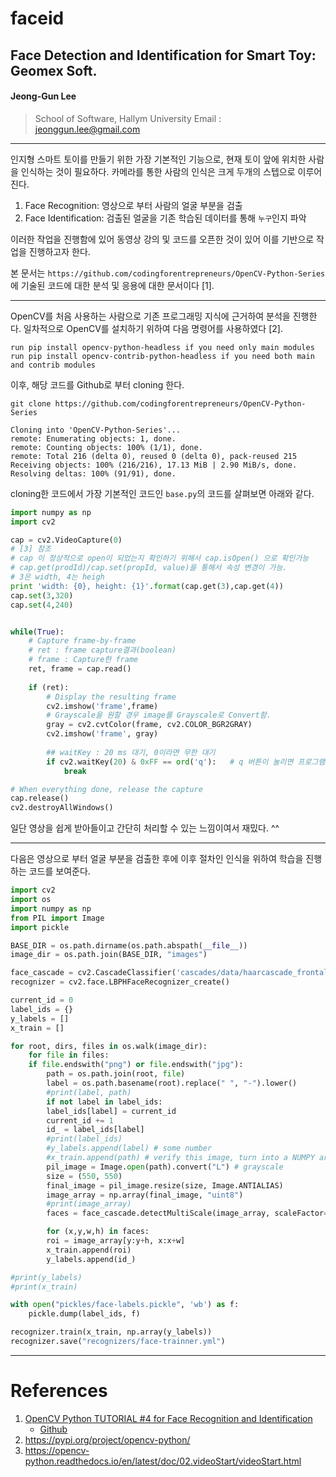 # faceid

## Face Detection and Identification for Smart Toy: Geomex Soft.

#### Jeong-Gun Lee
> School of Software, Hallym University
> Email : jeonggun.lee@gmail.com

*  *  *

인지형 스마트 토이를 만들기 위한 가장 기본적인 기능으로, 현재 토이 앞에 위치한 사람을 인식하는 것이 필요하다.
카메라를 통한 사람의 인식은 크게 두개의 스텝으로 이루어 진다.

   1. Face Recognition: 영상으로 부터 사람의 얼굴 부분을 검출
   2. Face Identification: 검출된 얼굴을 기존 학습된 데이터를 통해 ```누구```인지 파악

이러한 작업을 진행함에 있어 동영상 강의 및 코드를 오픈한 것이 있어 이를 기반으로 작업을 진행하고자 한다.

본 문서는 ```https://github.com/codingforentrepreneurs/OpenCV-Python-Series```에 기술된 코드에 대한 분석 및 응용에 대한 문서이다 [1].

*  *  *
 OpenCV를 처음 사용하는 사람으로 기존 프로그래밍 지식에 근거하여 분석을 진행한다.
 일차적으로 OpenCV를 설치하기 위하여 다음 명령어를 사용하였다 [2].
 
```
run pip install opencv-python-headless if you need only main modules
run pip install opencv-contrib-python-headless if you need both main and contrib modules 
```

이후, 해당 코드를 Github로 부터 cloning 한다.

```
git clone https://github.com/codingforentrepreneurs/OpenCV-Python-Series

Cloning into 'OpenCV-Python-Series'...
remote: Enumerating objects: 1, done.
remote: Counting objects: 100% (1/1), done.
remote: Total 216 (delta 0), reused 0 (delta 0), pack-reused 215
Receiving objects: 100% (216/216), 17.13 MiB | 2.90 MiB/s, done.
Resolving deltas: 100% (91/91), done.
```

cloning한 코드에서 가장 기본적인 코드인 ```base.py```의 코드를 살펴보면 아래와 같다.

```python
import numpy as np
import cv2

cap = cv2.VideoCapture(0)
# [3] 참조
# cap 이 정상적으로 open이 되었는지 확인하기 위해서 cap.isOpen() 으로 확인가능
# cap.get(prodId)/cap.set(propId, value)을 통해서 속성 변경이 가능.
# 3은 width, 4는 heigh
print 'width: {0}, height: {1}'.format(cap.get(3),cap.get(4))
cap.set(3,320)
cap.set(4,240)


while(True):
    # Capture frame-by-frame
    # ret : frame capture결과(boolean)
    # frame : Capture한 frame
    ret, frame = cap.read()
    
    if (ret):
        # Display the resulting frame
        cv2.imshow('frame',frame)
        # Grayscale을 원할 경우 image를 Grayscale로 Convert함.
        gray = cv2.cvtColor(frame, cv2.COLOR_BGR2GRAY)
        cv2.imshow('frame', gray)
        
        ## waitKey : 20 ms 대기, 0이라면 무한 대기
        if cv2.waitKey(20) & 0xFF == ord('q'):   # q 버튼이 눌리면 프로그램 while 
            break

# When everything done, release the capture
cap.release()
cv2.destroyAllWindows()
```

일단 영상을 쉽게 받아들이고 간단히 처리할 수 있는 느낌이여서 재밌다. ^^

*  *  *
다음은 영상으로 부터 얼굴 부분을 검출한 후에 이후 절차인 인식을 위하여 학습을 진행하는 코드를 보여준다.

```python
import cv2
import os
import numpy as np
from PIL import Image
import pickle

BASE_DIR = os.path.dirname(os.path.abspath(__file__))
image_dir = os.path.join(BASE_DIR, "images")

face_cascade = cv2.CascadeClassifier('cascades/data/haarcascade_frontalface_alt2.xml')
recognizer = cv2.face.LBPHFaceRecognizer_create()

current_id = 0
label_ids = {}
y_labels = []
x_train = []

for root, dirs, files in os.walk(image_dir):
    for file in files:
	if file.endswith("png") or file.endswith("jpg"):
	    path = os.path.join(root, file)
	    label = os.path.basename(root).replace(" ", "-").lower()
	    #print(label, path)
	    if not label in label_ids:
		label_ids[label] = current_id
		current_id += 1
	    id_ = label_ids[label]
	    #print(label_ids)
	    #y_labels.append(label) # some number
	    #x_train.append(path) # verify this image, turn into a NUMPY arrray, GRAY
	    pil_image = Image.open(path).convert("L") # grayscale
	    size = (550, 550)
	    final_image = pil_image.resize(size, Image.ANTIALIAS)
	    image_array = np.array(final_image, "uint8")
	    #print(image_array)
	    faces = face_cascade.detectMultiScale(image_array, scaleFactor=1.5, minNeighbors=5)

	    for (x,y,w,h) in faces:
		roi = image_array[y:y+h, x:x+w]
		x_train.append(roi)
		y_labels.append(id_)

#print(y_labels)
#print(x_train)

with open("pickles/face-labels.pickle", 'wb') as f:
    pickle.dump(label_ids, f)

recognizer.train(x_train, np.array(y_labels))
recognizer.save("recognizers/face-trainner.yml")
```

*  *  *
# References

1. [OpenCV Python TUTORIAL #4 for Face Recognition and Identification](https://www.youtube.com/watch?v=PmZ29Vta7Vc)
   - [Github](https://github.com/jeonggunlee/OpenCV-Python-Series)
2. https://pypi.org/project/opencv-python/
3. https://opencv-python.readthedocs.io/en/latest/doc/02.videoStart/videoStart.html
